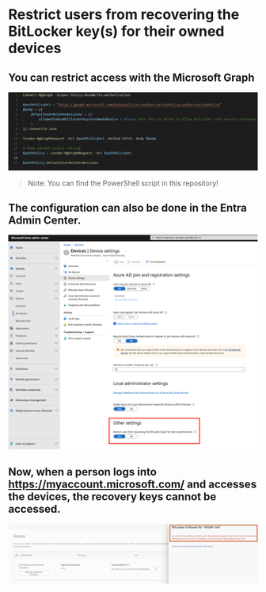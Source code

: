 # Restrict users from recovering the BitLocker key(s) for their owned devices

## You can restrict access with the Microsoft Graph

<img src="/Images/Bitlocker_1.png" alt="Bitlocker 1">

> Note: You can find the PowerShell script in this repository!

## The configuration can also be done in the Entra Admin Center.

<img src="/Images/Bitlocker_2.png" alt="Bitlocker 2">

## Now, when a person logs into https://myaccount.microsoft.com/ and accesses the devices, the recovery keys cannot be accessed.

<img src="/Images/Bitlocker_3.png" alt="Bitlocker 3">